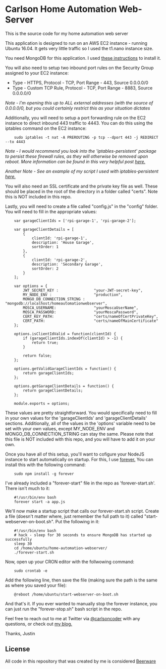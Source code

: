 # Carlson Home Automation Web-Server

This is the source code for my home automation web server

This application is designed to run on an AWS EC2 instance - running Ubuntu 16.04.  It gets very little traffic so I used the t1.nano instance size.

You need MongoDB for this application.  I used [these instructions](https://www.digitalocean.com/community/tutorials/how-to-install-mongodb-on-ubuntu-16-04 "Install MongoDB") to install it.

You will also need to setup two inbound port rules on the Security Group assigned to your EC2 instance:

* Type - HTTPS, Protocol - TCP, Port Range - 443, Source 0.0.0.0/0
* Type - Custom TCP Rule, Protocol - TCP, Port Range - 8883, Source 0.0.0.0/0

*Note - I'm opening this up to ALL external addresses (with the source of 0.0.0.0/0, but you could certainly restrict this as your situation dictates*


Additionally, you will need to setup a port forwarding rule on the EC2 instance to direct inbound 443 traffic to 4443.  You can do this using the iptables command on the EC2 instance:

        sudo iptables -t nat -A PREROUTING -p tcp --dport 443 -j REDIRECT --to 4443

*Note - I would recommend you look into the 'iptables-persistent' package to persist these firewall rules, as they will otherwise be removed upon reboot.  More information can be found in this very helpful post [here.](https://www.thomas-krenn.com/en/wiki/Saving_Iptables_Firewall_Rules_Permanently "iptables-persistent")*

*Another Note - See an example of my script I used with iptables-persistent [here.](https://gist.github.com/carlsoncoder/f7e517c9ba520c7beef6bc14812399f9 "iptables-persistent-setup-gist")*

You will also need an SSL certificate and the private key file as well.  These should be placed in the root of the directory in a folder called "certs".  Note this is NOT included in this repo.

Lastly, you will need to create a file called "config.js" in the "config" folder.  You will need to fill in the appropriate values:

        var garageClientIds = ['rpi-garage-1', 'rpi-garage-2'];
        
        var garageClientDetails = [
            {
                clientId: 'rpi-garage-1',
                description: 'House Garage',
                sortOrder: 1
            },
            {
                clientId: 'rpi-garage-2',
                description: 'Secondary Garage',
                sortOrder: 2
            }
        ];
        
        var options = {
            JWT_SECRET_KEY :                "your-JWT-secret-key",
            MY_NODE_ENV :                   "production",
            MONGO_DB_CONNECTION_STRING :    "mongodb://localhost/homeautomationwebserver",
            MOSCA_USERNAME:                 "yourMoscaUserName",
            MOSCA_PASSWORD:                 "yourMoscaPassword",
            CERT_KEY_PATH:                  "certs/nameOfCertPrivateKey",
            CERT_PATH:                      "certs/nameOfMainCertificate"
        };
        
        options.isClientIdValid = function(clientId) {
            if (garageClientIds.indexOf(clientId) > -1) {
                return true;
            }
            
            return false;
        };
        
        options.getValidGarageClientIds = function() {
            return garageClientIds;
        };
        
        options.getGarageClientDetails = function() {
            return garageClientDetails;
        };
        
        module.exports = options;

These values are pretty straightforward.  You would specifically need to fill in your own values for the 'garageClientIds' and 'garageClientDetails' sections.
Additionally, all of the values in the 'options' variable need to be set with your own values, except MY_NODE_ENV and MONGO_DB_CONNECTION_STRING can stay the same.  Please 
note that this file is NOT included with this repo, and you will have to add it on your own.

Once you have all of this setup, you'll want to cofigure your NodeJS instance to start automatically on startup.  For this, I use [forever.](https://www.npmjs.com/package/forever "Forever - NPM")  You can install this with the following command:

        sudo npm install -g forever

I've already included a "forever-start" file in the repo as 'forever-start.sh'.  There isn't much to it:

        #!/usr/bin/env bash
        forever start -a app.js

We'll now make a startup script that calls our forever-start.sh script.  Create a file (doesn't matter where, just remember the full path to it) called "start-webserver-on-boot.sh".  Put the following in it:

        #!/usr/bin/env bash
        # hack - sleep for 30 seconds to ensure MongoDB has started up successfully
        sleep 30
        cd /home/ubuntu/home-automation-webserver/
        ./forever-start.sh

Now, open up your CRON editor with the follwowing command:

        sudo crontab -e

Add the following line, then save the file (making sure the path is the same as where you saved your file):

        @reboot /home/ubuntu/start-webserver-on-boot.sh

And that's it.  If you ever wanted to manually stop the forever instance, you can just run the "forever-stop.sh" bash script in the repo.

Feel free to reach out to me at Twitter via [@carlsoncoder](https://twitter.com/carlsoncoder "@carlsoncoder") with any questions, or check out [my blog.](http://www.carlsoncoder.com/ "Carlson Coder Blog")

Thanks,
Justin

License
----
All code in this repository that was created by me is considered [Beerware](http://en.wikipedia.org/wiki/Beerware "Beerware")


